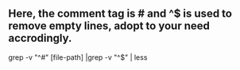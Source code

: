  
 ## Here, the comment tag is # and ^$ is used to remove empty lines, adopt to your need accrodingly.
 
 grep -v "^#" [file-path] |grep -v "^$" | less 

